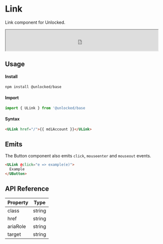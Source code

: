 # Link
Link component for Unlocked.

<iframe
  src="https://www.storybook.unlocked.to/iframe.html?id=components-link--default&viewMode=story"
  width="100%"
  height="70"
></iframe>

## Usage

#### Install
```bash
npm install @unlocked/base
```

#### Import
```js
import { ULink } from '@unlocked/base
```

#### Syntax 
```html
<ULink href="/">{{ mdiAccount }}</ULink>
```

## Emits
The Button component also emits `click`, `mouseenter` and `mouseout` events.

```html
<ULink @click="e => example(e)">
  Example
</UButton>
```
## API Reference

| Property              | Type                       |
| --------------------- | -------------------------- |
| class       | string | string[]           |
| href      | string            |
| ariaRole       | string            |
| target       | string            |


